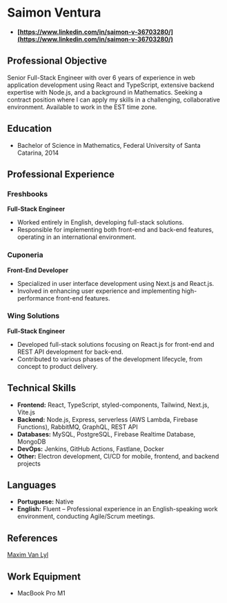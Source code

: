 # Saimon Ventura

- **[https://www.linkedin.com/in/saimon-v-36703280/](https://www.linkedin.com/in/saimon-v-36703280/)**

## Professional Objective
Senior Full-Stack Engineer with over 6 years of experience in web application development using React and TypeScript, extensive backend expertise with Node.js, and a background in Mathematics. Seeking a contract position where I can apply my skills in a challenging, collaborative environment. Available to work in the EST time zone.

## Education
- Bachelor of Science in Mathematics, Federal University of Santa Catarina, 2014

## Professional Experience

### Freshbooks
**Full-Stack Engineer**  
- Worked entirely in English, developing full-stack solutions.
- Responsible for implementing both front-end and back-end features, operating in an international environment.

### Cuponeria
**Front-End Developer**  
- Specialized in user interface development using Next.js and React.js.
- Involved in enhancing user experience and implementing high-performance front-end features.

### Wing Solutions
**Full-Stack Engineer**  
- Developed full-stack solutions focusing on React.js for front-end and REST API development for back-end.
- Contributed to various phases of the development lifecycle, from concept to product delivery.

## Technical Skills
- **Frontend:** React, TypeScript, styled-components, Tailwind, Next.js, Vite.js
- **Backend:** Node.js, Express, serverless (AWS Lambda, Firebase Functions), RabbitMQ, GraphQL, REST API
- **Databases:** MySQL, PostgreSQL, Firebase Realtime Database, MongoDB
- **DevOps:** Jenkins, GitHub Actions, Fastlane, Docker
- **Other:** Electron development, CI/CD for mobile, frontend, and backend projects

## Languages
- **Portuguese:** Native
- **English:** Fluent – Professional experience in an English-speaking work environment, conducting Agile/Scrum meetings.

## References
[Maxim Van Lyl](https://www.linkedin.com/in/maximvanlyl/)

## Work Equipment
- MacBook Pro M1

